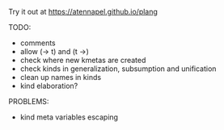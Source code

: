 Try it out at https://atennapel.github.io/plang

TODO:
- comments
- allow (-> t) and (t ->)
- check where new kmetas are created
- check kinds in generalization, subsumption and unification
- clean up names in kinds
- kind elaboration?

PROBLEMS:
- kind meta variables escaping
